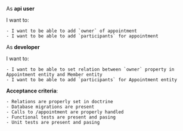 As **api user**

I want to:

    - I want to be able to add `owner` of appointment
    - I want to be able to add `participants` for appointment
    
As **developer**

I want to:

    - I want to be able to set relation between `owner` property in Appointment entity and Member entity
    - I want to be able to add `participants` for Appointment entity
    
    
**Acceptance criteria**:

    - Relations are properly set in doctrine
    - Database migrations are present
    - Calls to /appointment are properly handled
    - Functional tests are present and pasing
    - Unit tests are present and pasing